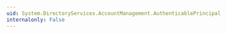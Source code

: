 ```yaml
---
uid: System.DirectoryServices.AccountManagement.AuthenticablePrincipal.LastLogon
internalonly: False
---
```

